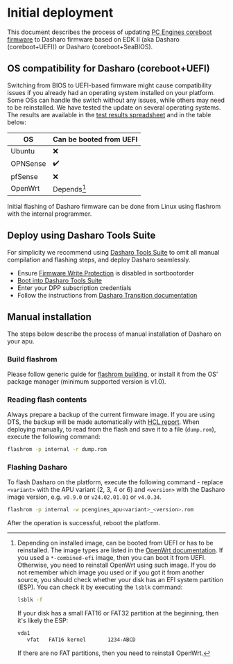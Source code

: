 # Initial deployment

This document describes the process of updating [PC Engines coreboot
firmware](https://pcengines.github.io/) to Dasharo firmware based on EDK II
(aka Dasharo (coreboot+UEFI)) or Dasharo (coreboot+SeaBIOS).

## OS compatibility for Dasharo (coreboot+UEFI)

Switching from BIOS to UEFI-based firmware might cause compatibility issues if
you already had an operating system installed on your platform. Some OSs can
handle the switch without any issues, while others may need to be reinstalled.
We have tested the update on several operating systems. The results are
available in the [test results
spreadsheet](https://docs.google.com/spreadsheets/d/1wSE6xA3K3nXewwLn5lV39_2wZL1kg5AkGb4mvmG3bwE/edit#gid=1670191276)
and in the table below:

| OS | Can be booted from UEFI  |
|----|------------------------- |
| Ubuntu | :x:   |
| OPNSense | :heavy_check_mark: |
| pfSense | :x:                 |
| OpenWrt | Depends[^1]         |

Initial flashing of Dasharo firmware can be done from Linux using flashrom
with the internal programmer.

## Deploy using Dasharo Tools Suite

For simplicity we recommend using [Dasharo Tools
Suite](../../dasharo-tools-suite/documentation/features.md#dasharo-zero-touch-initial-deployment)
to omit all manual compilation and flashing steps, and deploy Dasharo
seamlessly.

- Ensure [Firmware Write Protection](https://github.com/pcengines/sortbootorder?tab=readme-ov-file#bios-wp-option)
  is disabled in sortbootorder
- [Boot into Dasharo Tools
  Suite](https://docs.dasharo.com/dasharo-tools-suite/documentation/running/)
- Enter your DPP subscription credentials
- Follow the instructions from [Dasharo Transition documentation](../../dasharo-tools-suite/documentation/dasharo-transition.md)

## Manual installation

The steps below describe the process of manual installation of Dasharo on your
apu.

### Build flashrom

Please follow generic guide for [flashrom
building](https://www.flashrom.org/dev_guide/building_from_source.html), or
install it from the OS' package manager (minimum supported version is v1.0).

### Reading flash contents

Always prepare a backup of the current firmware image. If you are using DTS,
the backup will be made automatically with [HCL
report](../../dasharo-tools-suite/documentation/features.md#hcl-report). When deploying
manually, to read from the flash and save it to a file (`dump.rom`), execute
the following command:

```bash
flashrom -p internal -r dump.rom
```

### Flashing Dasharo

To flash Dasharo on the platform, execute the following command - replace
`<variant>` with the APU variant (2, 3, 4 or 6) and `<version>` with the
Dasharo image version, e.g. `v0.9.0` or `v24.02.01.01` or `v4.0.34`.

```bash
flashrom -p internal -w pcengines_apu<variant>_<version>.rom
```

After the operation is successful, reboot the platform.

[^1]:
    Depending on installed image, can be booted from UEFI or has to be reinstalled.
    The image types are listed in the
    [OpenWrt documentation](https://openwrt.org/docs/guide-user/installation/openwrt_x86#download_disk_images).
    If you used a `*-combined-efi` image, then you can boot it from UEFI. Otherwise,
    you need to reinstall OpenWrt using such image. If you do not remember which
    image you used or if you got it from another source, you should check whether
    your disk has an EFI system partition (ESP). You can check it by executing the
    `lsblk` command:

    ```bash
    lsblk -f
    ```

    If your disk has a small FAT16 or FAT32 partition at the beginning, then it's
    likely the ESP:

    ```bash
    vda1
       vfat   FAT16 kernel       1234-ABCD
    ```

    If there are no FAT partitions, then you need to reinstall
    OpenWrt.

